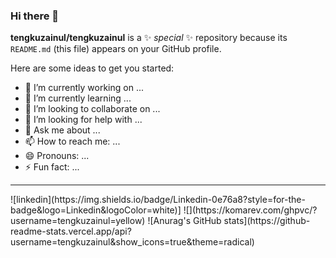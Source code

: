### Hi there 👋


**tengkuzainul/tengkuzainul** is a ✨ _special_ ✨ repository because its `README.md` (this file) appears on your GitHub profile.

Here are some ideas to get you started:

- 🔭 I’m currently working on ...
- 🌱 I’m currently learning ...
- 👯 I’m looking to collaborate on ...
- 🤔 I’m looking for help with ...
- 💬 Ask me about ...
- 📫 How to reach me: ...
- 😄 Pronouns: ...
- ⚡ Fun fact: ...
<hr/>
![linkedin](https://img.shields.io/badge/Linkedin-0e76a8?style=for-the-badge&logo=Linkedin&logoColor=white)]
![](https://komarev.com/ghpvc/?username=tengkuzainul=yellow)
![Anurag's GitHub stats](https://github-readme-stats.vercel.app/api?username=tengkuzainul&show_icons=true&theme=radical)
